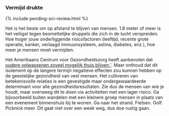 ### Vermijd drukte 

{% include pending-sci-review.html %}

Het is het beste om op afstand te blijven van mensen. 1.8 meter of meer is het veiligst tegen besmettelijke druppels die zich in de lucht verspreiden. Hoe hoger jouw onderliggende risicofactoren 
 (leeftijd, recente grote operatie, kanker, verlaagd immuunsysteem, astma, diabetes, enz.), hoe meer je mensen moet vermijden. 

Het Amerikaans Centrum voor Gezondheidszorg heeft aanbevolen dat [oudere volwassenen zoveel mogelijk thuis blijven '](https://fox8.com/news/coronavirus/cdc-older-adults-should-stay-at-home-as-much-as-possible-due-to-coronavirus/). Maar onthoud dat dit isolement op de langere termijn negatieve effecten zou kunnen hebben op de geestelijke gezondheid van veel mensen. Het cultiveren van betekenisvolle relaties is een gevestigde maar ondergewaardeerde determinant voor alle gezondheidsresultaten. Zie dus de mensen van wie je houdt, maar overweeg dit te doen via activiteiten met een lager risico. Ga bijvoorbeeld buiten wandelen met een kleinere groep mensen in plaats van een evenement binnenshuis bij te wonen. Ga naar het strand. Fietsen. Golf. Picknick meer. Dit gaat niet over een week weg, dus doe rustig gaan. 
